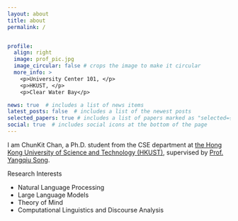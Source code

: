 ```yaml
---
layout: about
title: about
permalink: /


profile:
  align: right
  image: prof_pic.jpg
  image_circular: false # crops the image to make it circular
  more_info: >
    <p>University Center 101, </p>
    <p>HKUST, </p>
    <p>Clear Water Bay</p>

news: true  # includes a list of news items
latest_posts: false  # includes a list of the newest posts
selected_papers: true # includes a list of papers marked as "selected={true}"
social: true  # includes social icons at the bottom of the page
---
```


I am ChunKit Chan, a Ph.D. student from the CSE department at [the Hong Kong University of Science and Technology (HKUST)](https://hkust.edu.hk/zh-hant), supervised by [Prof. Yangqiu Song](https://cse.hkust.edu.hk/~yqsong/). 

Research Interests 
* Natural Language Processing
* Large Language Models
* Theory of Mind
* Computational Linguistics and Discourse Analysis

